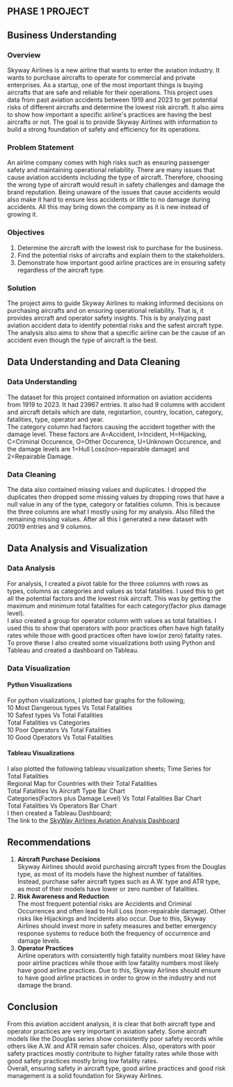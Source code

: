 ## **PHASE 1 PROJECT**
## **Business Understanding**
### **Overview**
Skyway Airlines is a new airline that wants to enter the aviation industry. It wants to purchase aircrafts to operate for commercial and private enterprises. As a startup, one of the most important things is buying aircrafts that are safe and reliable for their operations. This project uses data from past aviation accidents between 1919 and 2023 to get potential risks of different aircrafts and determine the lowest risk aircraft. It also aims to show how important a specific airline's practices are having the best aircrafts or not. The goal is to provide Skyway Airlines with information to build a strong foundation of safety and efficiency for its operations.

### **Problem Statement**
An airline company comes with high risks such as ensuring passenger safety and maintaining operational reliability. There are many issues that cause aviation accidents including the type of aircraft. Therefore, choosing the wrong type of aircraft would result in safety challenges and damage the brand reputation. Being unaware of the issues that cause accidents would also make it hard to ensure less accidents or little to no damage during accidents. All this may bring down the company as it is new instead of growing it.

### **Objectives**
1. Determine the aircraft with the lowest risk to purchase for the business.
2. Find the potential risks of aircrafts and explain them to the stakeholders.
3. Demonstrate how important good airline practices are in ensuring safety regardless of the aircraft type.

### **Solution**
The project aims to guide Skyway Airlines to making informed decisions on purchasing aircrafts and on ensuring operational reliability. That is, it provides aircraft and operator safety insights. This is by analyzing past aviation accident data to identify potential risks and the safest aircraft type. The analysis also aims to show that a specific airline can be the cause of an accident even though the type of aircraft is the best.

## **Data Understanding and Data Cleaning**
### **Data Understanding**
The dataset for this project contained information on aviation accidents from 1919 to 2023. It had 23967 entries. It also had 9 columns with accident and aircraft details which are date, registartion, country, location, category, fatalities, type, operator and year.  
The category column had factors causing the accident together with the damage level. These factors are A=Accident, I=Incident, H=Hijacking, C=Criminal Occurence, O=Other Occurence, U=Unknown Occurence, and the damage levels are 1=Hull Loss(non-repairable damage) and 2=Repairable Damage.

### **Data Cleaning**
The data also contained missing values and duplicates. I dropped the duplicates then dropped some missing values by dropping rows that have a null value in any of the type, category or fatalities column. This is because the three columns are what I mostly using for my analysis. Also filled the remaining missing values. After all this I generated a new dataset with 20019 entries and 9 columns.

## **Data Analysis and Visualization**
### **Data Analysis**
For analysis, I created a pivot table for the three columns with rows as types, columns as categories and values as total fatalities. I used this to get all the potential factors and the lowest risk aircraft. This was by getting the maximum and minimum total fatalities for each category(factor plus damage level).  
I also created a group for operator column with values as total fatalities. I used
this to show that operators with poor practices often have high fatality
rates while those with good practices often have low(or zero) fatality rates.​  
To prove these I also created some visualizations both using Python and Tableau
and created a dashboard on Tableau.

### **Data Visualization**
#### **Python Visualizations**
For python visalizations, I plotted bar graphs for the following;  
10 Most Dangerous types Vs Total Fatalities  
10 Safest types Vs Total Fatalities  
Total Fatalities vs Categories  
10 Poor Operators Vs Total Fatalities  
10 Good Operators Vs Total Fatalities  

#### **Tableau Visualizations**
I also plotted the following tableau visualization sheets;
Time Series for Total Fatalities  
Regional Map for Countries with their Total Fatalities  
Total Fatalities Vs Aircraft Type Bar Chart  
Categories(Factors plus Damage Level) Vs Total Fatalities Bar Chart  
Total Fatalities Vs Operators Bar Chart  
I then created a Tableau Dashboard;  
The link to the [SkyWay Airlines Aviation Analysis Dashboard](https://public.tableau.com/views/Phase1Project_17593596944020/SkywayAirlineAviationAnalysisDashboard?:language=en-GB&:sid=&:redirect=auth&:display_count=n&:origin=viz_share_link)

## **Recommendations**
1. **Aircraft Purchase Decisions**  
Skyway Airlines should avoid purchasing aircraft types from the Douglas type, as most of its models have the highest number of fatalities. Instead, purchase safer aircraft types such as A.W. type and ATR type, as most of their models have lower or zero number of fatalities.
2. **Risk Awareness and Reduction**  
The most frequent potential risks are Accidents and Criminal Occurrences and often lead to Hull Loss (non-repairable damage). Other risks like Hijackings and Incidents also occur. Due to this, Skyway Airlines should invest more in safety measures and better emergency response systems to reduce both the frequency of occurrence and damage levels.
3. **Operator Practices**  
Airline operators with consistently high fatality numbers most likley have poor airline practices while those with low fatality numbers most likely have good airline practices. Due to this, Skyway Airlines should ensure to have good airline practices in order to grow in the industry and not damage the brand.

## **Conclusion**
From this aviation accident analysis, it is clear that both aircraft type and operator practices are very important in aviation safety. Some aircraft models like the Douglas series show consistently poor safety records while others like A.W. and ATR remain safer choices. Also, operators with poor safety practices mostly contribute to higher fatality rates while those with good safety practices mostly bring low fatality rates.  
Overall, ensuring safety in aircraft type, good airline practices and good risk management is a solid foundation for Skyway Airlines.
